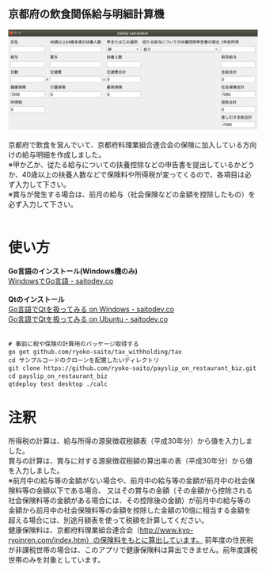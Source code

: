 ## 京都府の飲食関係給与明細計算機<br>
![サンプル画像](https://github.com/ryoko-saito/payslip_on_restaurant_biz/blob/master/img/payslip_calc.jpg)
<br><br>
京都府で飲食を営んでいて、京都府料理業組合連合会の保険に加入している方向けの給与明細を作成しました。<br>
※甲か乙か、従たる給与についての扶養控除などの申告書を提出しているかどうか、40歳以上の扶養人数などで保険料や所得税が変ってくるので、各項目は必ず入力して下さい。<br>
※賞与が発生する場合は、前月の給与（社会保険などの金額を控除したもの）を必ず入力して下さい。
<br><br>
# 使い方<br>
**Go言語のインストール(Windows機のみ)**<br>
[WindowsでGo言語 - saitodev.co](https://saitodev.co/article/1569)
<br><br>
**Qtのインストール**<br>
[Go言語でQtを扱ってみる on Windows - saitodev.co](https://saitodev.co/article/1956)<br>
[Go言語でQtを扱ってみる on Ubuntu - saitodev.co](https://saitodev.co/article/1949)
<br><br>
```
# 事前に税や保険の計算用のパッケージ取得する
go get github.com/ryoko-saito/tax_withholding/tax
cd サンプルコードのクローンを配置したいディレクトリ
git clone https://github.com/ryoko-saito/payslip_on_restaurant_biz.git
cd payslip_on_restaurant_biz
qtdeploy test desktop ./calc
```
# 注釈<br>
所得税の計算は、給与所得の源泉徴収税額表（平成30年分）から値を入力しました。<br>
賞与の計算は、賞与に対する源泉徴収税額の算出率の表（平成30年分）から値を入力しました。<br>
※前月中の給与等の金額がない場合や、前月中の給与等の金額が前月中の社会保険料等の金額以下である場合、
又はその賞与の金額（その金額から控除される社会保険料等の金額がある場合には、その控除後の金額）が前月中の給与等の
金額から前月中の社会保険料等の金額を控除した金額の10倍に相当する金額を超える場合には、別途月額表を使って税額を計算してください。<br>
健康保険料は、京都府料理業組合連合会（http://www.kyo-ryoinren.com/index.htm）の保険料をもとに算出しています。
前年度の住民税が非課税世帯の場合は、このアプリで健康保険料は算出できません。前年度課税世帯のみを対象としています。
　
